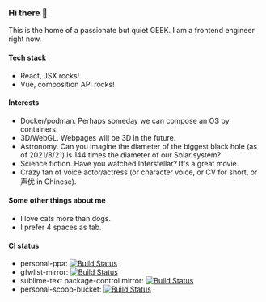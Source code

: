 ### Hi there 👋

This is the home of a passionate but quiet GEEK. I am a frontend engineer right now.

#### Tech stack
- React, JSX rocks!
- Vue, composition API rocks!

#### Interests
- Docker/podman. Perhaps someday we can compose an OS by containers.
- 3D/WebGL. Webpages will be 3D in the future.
- Astronomy. Can you imagine the diameter of the biggest black hole (as of 2021/8/21) is 144 times the diameter of our Solar system?
- Science fiction. Have you watched Interstellar? It's a great movie.
- Crazy fan of voice actor/actress (or character voice, or CV for short, or 声优 in Chinese).

#### Some other things about me
- I love cats more than dogs.
- I prefer 4 spaces as tab.

#### CI status
- personal-ppa: [![Build Status](https://dev.azure.com/okampfer/ppa_build/_apis/build/status/ppa_build?branchName=master)](https://dev.azure.com/okampfer/ppa_build/_build/latest?definitionId=5&branchName=master)
- gfwlist-mirror: [![Build Status](https://dev.azure.com/okampfer/gfwlist-mirror-build/_apis/build/status/gfwlist-mirror-build?branchName=master)](https://dev.azure.com/okampfer/gfwlist-mirror-build/_build/latest?definitionId=3&branchName=master)
- sublime-text package-control mirror: [![Build Status](https://dev.azure.com/okampfer/package-control-channel-v3-mirror-build/_apis/build/status/package-control-channel-v3-mirror-build?branchName=master)](https://dev.azure.com/okampfer/package-control-channel-v3-mirror-build/_build/latest?definitionId=7&branchName=master)
- personal-scoop-bucket: [![Build Status](https://dev.azure.com/okampfer/scoop-bucket-build/_apis/build/status/scoop-bucket-build?branchName=master)](https://dev.azure.com/okampfer/scoop-bucket-build/_build/latest?definitionId=6&branchName=master)

